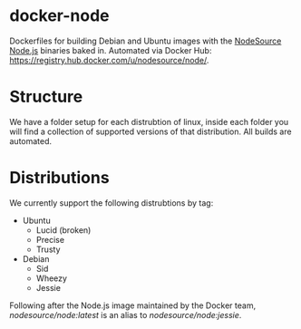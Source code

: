 # docker-node

Dockerfiles for building Debian and Ubuntu images with the [NodeSource Node.js](https://github.com/nodesource/distributions) binaries baked in. Automated via Docker Hub: <https://registry.hub.docker.com/u/nodesource/node/>.

# Structure

We have a folder setup for each distrubtion of linux, inside each folder you will find a collection of supported versions of that distribution. All builds are automated.

# Distributions

We currently support the following distrubtions by tag:

* Ubuntu
  * Lucid (broken)
  * Precise
  * Trusty
* Debian
  * Sid
  * Wheezy
  * Jessie

Following after the Node.js image maintained by the Docker team, _nodesource/node:latest_ is an alias to _nodesource/node:jessie_.
